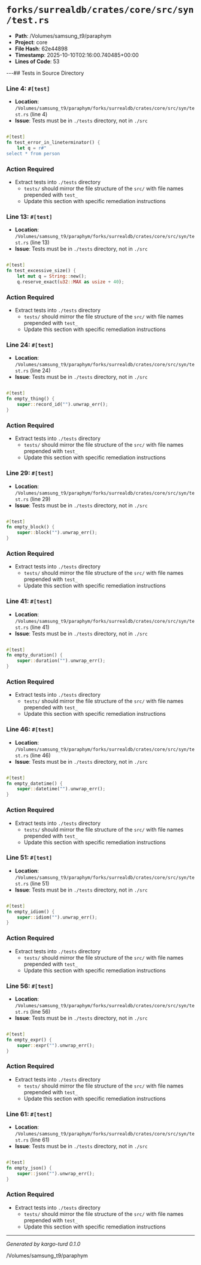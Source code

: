 # `forks/surrealdb/crates/core/src/syn/test.rs`

- **Path**: /Volumes/samsung_t9/paraphym
- **Project**: core
- **File Hash**: 62e44898  
- **Timestamp**: 2025-10-10T02:16:00.740485+00:00  
- **Lines of Code**: 53

---## Tests in Source Directory


### Line 4: `#[test]`

- **Location**: `/Volumes/samsung_t9/paraphym/forks/surrealdb/crates/core/src/syn/test.rs` (line 4)
- **Issue**: Tests must be in `./tests` directory, not in `./src`

```rust

#[test]
fn test_error_in_lineterminator() {
	let q = r#"
select * from person
```

### Action Required

- Extract tests into `./tests` directory
  - `tests/` should mirror the file structure of the `src/` with file names prepended with `test_`
  - Update this section with specific remediation instructions
  


### Line 13: `#[test]`

- **Location**: `/Volumes/samsung_t9/paraphym/forks/surrealdb/crates/core/src/syn/test.rs` (line 13)
- **Issue**: Tests must be in `./tests` directory, not in `./src`

```rust

#[test]
fn test_excessive_size() {
	let mut q = String::new();
	q.reserve_exact(u32::MAX as usize + 40);
```

### Action Required

- Extract tests into `./tests` directory
  - `tests/` should mirror the file structure of the `src/` with file names prepended with `test_`
  - Update this section with specific remediation instructions
  


### Line 24: `#[test]`

- **Location**: `/Volumes/samsung_t9/paraphym/forks/surrealdb/crates/core/src/syn/test.rs` (line 24)
- **Issue**: Tests must be in `./tests` directory, not in `./src`

```rust

#[test]
fn empty_thing() {
	super::record_id("").unwrap_err();
}
```

### Action Required

- Extract tests into `./tests` directory
  - `tests/` should mirror the file structure of the `src/` with file names prepended with `test_`
  - Update this section with specific remediation instructions
  


### Line 29: `#[test]`

- **Location**: `/Volumes/samsung_t9/paraphym/forks/surrealdb/crates/core/src/syn/test.rs` (line 29)
- **Issue**: Tests must be in `./tests` directory, not in `./src`

```rust

#[test]
fn empty_block() {
	super::block("").unwrap_err();
}
```

### Action Required

- Extract tests into `./tests` directory
  - `tests/` should mirror the file structure of the `src/` with file names prepended with `test_`
  - Update this section with specific remediation instructions
  


### Line 41: `#[test]`

- **Location**: `/Volumes/samsung_t9/paraphym/forks/surrealdb/crates/core/src/syn/test.rs` (line 41)
- **Issue**: Tests must be in `./tests` directory, not in `./src`

```rust

#[test]
fn empty_duration() {
	super::duration("").unwrap_err();
}
```

### Action Required

- Extract tests into `./tests` directory
  - `tests/` should mirror the file structure of the `src/` with file names prepended with `test_`
  - Update this section with specific remediation instructions
  


### Line 46: `#[test]`

- **Location**: `/Volumes/samsung_t9/paraphym/forks/surrealdb/crates/core/src/syn/test.rs` (line 46)
- **Issue**: Tests must be in `./tests` directory, not in `./src`

```rust

#[test]
fn empty_datetime() {
	super::datetime("").unwrap_err();
}
```

### Action Required

- Extract tests into `./tests` directory
  - `tests/` should mirror the file structure of the `src/` with file names prepended with `test_`
  - Update this section with specific remediation instructions
  


### Line 51: `#[test]`

- **Location**: `/Volumes/samsung_t9/paraphym/forks/surrealdb/crates/core/src/syn/test.rs` (line 51)
- **Issue**: Tests must be in `./tests` directory, not in `./src`

```rust

#[test]
fn empty_idiom() {
	super::idiom("").unwrap_err();
}
```

### Action Required

- Extract tests into `./tests` directory
  - `tests/` should mirror the file structure of the `src/` with file names prepended with `test_`
  - Update this section with specific remediation instructions
  


### Line 56: `#[test]`

- **Location**: `/Volumes/samsung_t9/paraphym/forks/surrealdb/crates/core/src/syn/test.rs` (line 56)
- **Issue**: Tests must be in `./tests` directory, not in `./src`

```rust

#[test]
fn empty_expr() {
	super::expr("").unwrap_err();
}
```

### Action Required

- Extract tests into `./tests` directory
  - `tests/` should mirror the file structure of the `src/` with file names prepended with `test_`
  - Update this section with specific remediation instructions
  


### Line 61: `#[test]`

- **Location**: `/Volumes/samsung_t9/paraphym/forks/surrealdb/crates/core/src/syn/test.rs` (line 61)
- **Issue**: Tests must be in `./tests` directory, not in `./src`

```rust

#[test]
fn empty_json() {
	super::json("").unwrap_err();
}
```

### Action Required

- Extract tests into `./tests` directory
  - `tests/` should mirror the file structure of the `src/` with file names prepended with `test_`
  - Update this section with specific remediation instructions
  

---

*Generated by kargo-turd 0.1.0*

/Volumes/samsung_t9/paraphym